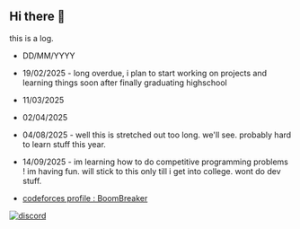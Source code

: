 ## Hi there 👋
this is a log.

- DD/MM/YYYY

- 19/02/2025 - long overdue, i plan to start working on projects and learning things soon
after finally graduating highschool
- 11/03/2025
- 02/04/2025


- 04/08/2025 - well this is stretched out too long. we'll see. probably hard to learn stuff this year.

- 14/09/2025 - im learning how to do competitive programming problems ! im having fun. will stick to this only till i get into college. wont do dev stuff.
- [codeforces profile : BoomBreaker](https://codeforces.com/profile/BoomBreaker)

[![discord](https://discord.c99.nl/widget/theme-3/888679832651718687.png)](https://discordid.netlify.app/?id=888679832651718687)
<!--
**BoomBreaker/BoomBreaker** is a ✨ _special_ ✨ repository because its `README.md` (this file) appears on your GitHub profile.

Here are some ideas to get you started:

- 🔭 I’m currently working on ...
- 🌱 I’m currently learning ...
- 👯 I’m looking to collaborate on ...
- 🤔 I’m looking for help with ...
- 💬 Ask me about ...
- 📫 How to reach me: ...
- 😄 Pronouns: ...
- ⚡ Fun fact: ...
-->
